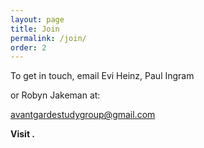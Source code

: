 ```yaml
---
layout: page
title: Join
permalink: /join/
order: 2
---
```


To get in touch, email Evi Heinz, Paul Ingram

or Robyn Jakeman at:


[avantgardestudygroup@gmail.com](mailto:avantgardestudygroup@gmail.com)

**Visit <script type="text/javascript" src="//downloads.mailchimp.com/js/signup-forms/popup/unique-methods/embed.js" data-dojo-config="usePlainJson: true, isDebug: false"></script><script type="text/javascript">window.dojoRequire(["mojo/signup-forms/Loader"], function(L) { L.start({"baseUrl":"mc.us4.list-manage.com","uuid":"a29e4c78bca17e68d8ae414d9","lid":"2880d72499","uniqueMethods":true}) })</script>.**
